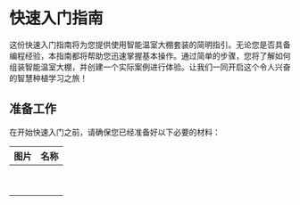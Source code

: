 ﻿---
sidebar_position: 4
sidebar_label: 快速入门指南
---

# 快速入门指南

这份快速入门指南将为您提供使用智能温室大棚套装的简明指引。无论您是否具备编程经验，本指南都将帮助您迅速掌握基本操作。通过简单的步骤，您将了解如何组装智能温室大棚，并创建一个实际案例进行体验。让我们一同开启这个令人兴奋的智慧种植学习之旅！

## 准备工作

在开始快速入门之前，请确保您已经准备好以下必要的材料：

| 图片 | 名称 |
| :--: | :--: |
|      |      |
|      |      |
|      |      |
|      |      |
|      |      |
|      |      |
|      |      |
|      |      |
|      |      |
